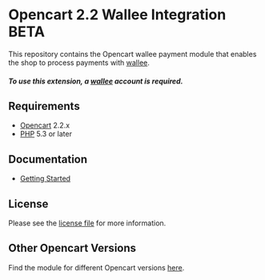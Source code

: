 # Opencart 2.2 Wallee Integration BETA
This repository contains the Opencart wallee payment module that enables the shop to process payments with [wallee](https://wallee.com/).

##### To use this extension, a [wallee](https://wallee.com/) account is required.

## Requirements

* [Opencart](https://www.opencart.com/) 2.2.x
* [PHP](http://php.net/) 5.3 or later

## Documentation

* [Getting Started](https://github.com/wallee-payment/Opencart-2.2/wiki/Getting-Started)

## License

Please see the [license file](./LICENSE) for more information.

## Other Opencart Versions

Find the module for different Opencart versions [here](https://github.com/wallee-payment/opencart).